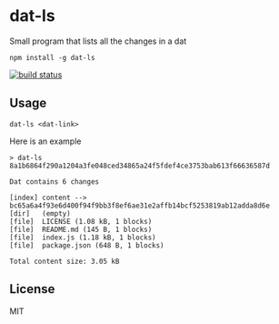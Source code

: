 # dat-ls

Small program that lists all the changes in a dat

```
npm install -g dat-ls
```

[![build status](http://img.shields.io/travis/mafintosh/dat-ls.svg?style=flat)](http://travis-ci.org/mafintosh/dat-ls)

## Usage

```
dat-ls <dat-link>
```

Here is an example

```
> dat-ls 8a1b6864f290a1204a3fe048ced34865a24f5fdef4ce3753bab613f66636587d

Dat contains 6 changes

[index] content --> bc65a6a4f93e6d400f94f9bb3f8ef6ae31e2affb14bcf5253819ab12adda8d6e
[dir]   (empty)
[file]  LICENSE (1.08 kB, 1 blocks)
[file]  README.md (145 B, 1 blocks)
[file]  index.js (1.18 kB, 1 blocks)
[file]  package.json (648 B, 1 blocks)

Total content size: 3.05 kB
```

## License

MIT
